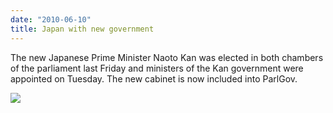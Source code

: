 ```yaml
---
date: "2010-06-10"
title: Japan with new government
---
```


The new Japanese Prime Minister Naoto Kan was elected in both chambers of the parliament last Friday and ministers of the Kan government were appointed on Tuesday. The new cabinet is now included into ParlGov.

![](/images/parliament-netherlands.jpg)
